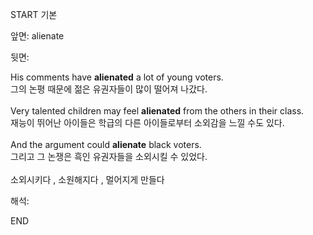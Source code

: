 START
기본

앞면:
alienate


뒷면:
<div>His comments have <b>alienated</b> a lot of young voters. </div><div>그의 논평 때문에 젊은 유권자들이 많이 떨어져 나갔다.</div><div><br></div><div><div>Very talented children may feel <b>alienated</b> from the others in their class. </div><div>재능이 뛰어난 아이들은 학급의 다른 아이들로부터 소외감을 느낄 수도 있다.</div></div><div><br></div><div><div>And the argument could <strong>alienate</strong> black voters. </div><div><div>그리고 그 논쟁은 흑인 유권자들을 소외시킬 수 있었다.</div></div></div><div><br></div><div>소외시키다 , 소원해지다 , 멀어지게 만들다</div>


해석:

END